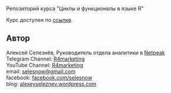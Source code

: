 Репозиторий курса "Циклы и функционалы в языке R"

Курс доступен по [ссылке](https://selesnow.github.io/iterations_in_r/).

## Автор
Алексей Селезнёв, Руководитель отдела аналитики в [Netpeak](https://netpeak.net)
<Br>Telegram Channel: [R4marketing](https://t.me/R4marketing)
<Br>YouTube Channel: [R4marketing](https://www.youtube.com/R4marketing/?sub_confirmation=1)
<Br>email: selesnow@gmail.com
<Br>facebook: [facebook.com/selesnow](https://www.facebook.com/selesnow)
<Br>blog: [alexeyseleznev.wordpress.com](https://alexeyseleznev.wordpress.com/)

